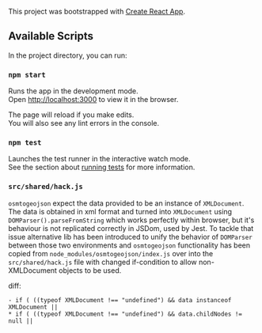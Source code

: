 This project was bootstrapped with [Create React App](https://github.com/facebook/create-react-app).

## Available Scripts

In the project directory, you can run:

### `npm start`

Runs the app in the development mode.<br />
Open [http://localhost:3000](http://localhost:3000) to view it in the browser.

The page will reload if you make edits.<br />
You will also see any lint errors in the console.

### `npm test`

Launches the test runner in the interactive watch mode.<br />
See the section about [running tests](https://facebook.github.io/create-react-app/docs/running-tests) for more information.

### `src/shared/hack.js`

`osmtogeojson` expect the data provided to be an instance of `XMLDocument`. The data is obtained
in xml format and turned into `XMLDocument` using `DOMParser().parseFromString` which works perfectly
within browser, but it's behaviour is not replicated correctly in JSDom, used by Jest. To tackle that issue
alternative lib has been introduced to unify the behavior of `DOMParser` between those two environments and `osmtogeojson`
functionality has been copied from `node_modules/osmtogeojson/index.js` over into the `src/shared/hack.js` file with
changed if-condition to allow non-XMLDocument objects to be used.

diff:

```
- if ( ((typeof XMLDocument !== "undefined") && data instanceof XMLDocument ||
* if ( ((typeof XMLDocument !== "undefined") && data.childNodes != null ||
```
